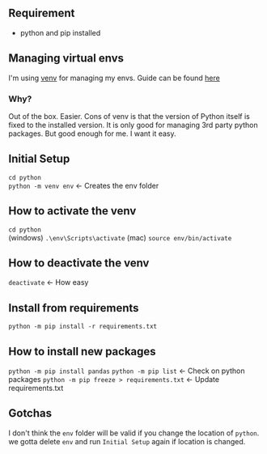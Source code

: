 ## Requirement
- python and pip installed

## Managing virtual envs
I'm using [venv](https://docs.python.org/3/library/venv.html) for managing my envs. Guide can be found [here](https://packaging.python.org/guides/installing-using-pip-and-virtual-environments/#creating-a-virtual-environment)

### Why?
Out of the box. Easier. Cons of venv is that the version of Python itself is fixed to the installed version. It is only good for managing 3rd party python packages. But good enough for me. I want it easy.

## Initial Setup
`cd python` \
`python -m venv env`  <- Creates the env folder

## How to activate the venv
`cd python` \
(windows) `.\env\Scripts\activate` (mac) `source env/bin/activate`


## How to deactivate the venv
`deactivate` <- How easy

## Install from requirements
`python -m pip install -r requirements.txt`

## How to install new packages
`python -m pip install pandas`
`python -m pip list` <- Check on python packages
`python -m pip freeze > requirements.txt` <- Update requirements.txt

## Gotchas
I don't think the `env` folder will be valid if you change the location of `python`. we gotta delete `env` and run `Initial Setup` again if location is changed.
